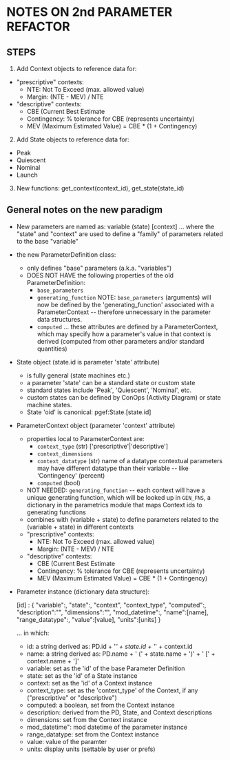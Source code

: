 # NOTES ON 2nd PARAMETER REFACTOR

## STEPS

1.  Add Context objects to reference data for:
  - "prescriptive" contexts:
    + NTE: Not To Exceed (max. allowed value)
    + Margin: (NTE - MEV) / NTE
  - "descriptive" contexts:
    + CBE (Current Best Estimate
    + Contingency:  % tolerance for CBE (represents uncertainty)
    + MEV (Maximum Estimated Value) = CBE * (1 + Contingency)
2.  Add State objects to reference data for:
  - Peak
  - Quiescent
  - Nominal
  - Launch
3.  New functions:  get_context(context_id), get_state(state_id)



## General notes on the new paradigm

* New parameters are named as:  variable (state) [context]
  ... where the "state" and "context" are used to define a "family" of
  parameters related to the base "variable"

* the new ParameterDefinition class:
  - only defines "base" parameters (a.k.a. "variables")
  - DOES NOT HAVE the following properties of the old ParameterDefinition:
    + `base_parameters`
    + `generating_function`
      NOTE: `base_parameters` (arguments) will now be defined by the
      'generating_function' associated with a ParameterContext -- therefore
      unnecessary in the parameter data structures.
    + `computed` 
  ... these attributes are defined by a ParameterContext, which may specify how
  a parameter's value in that context is derived (computed from other
  parameters and/or standard quantities)

* State object (state.id is parameter 'state' attribute)
  - is fully general (state machines etc.)
  - a parameter 'state' can be a standard state or custom state
  - standard states include 'Peak', 'Quiescent', 'Nominal', etc.
  - custom states can be defined by ConOps (Activity Diagram) or state machine
    states.
  - State 'oid' is canonical:  pgef:State.[state.id]

* ParameterContext object (parameter 'context' attribute)
  - properties local to ParameterContext are:
    + `context_type` (str) ['prescriptive'|'descriptive']
    + `context_dimensions`
    + `context_datatype` (str) name of a datatype
      contextual parameters may have different datatype than their variable --
      like 'Contingency' (percent)
    + `computed` (bool)
  - NOT NEEDED: `generating_function` -- each context will have a unique
    generating function, which will be looked up in `GEN_FNS`, a dictionary in
    the parametrics module that maps Context ids to generating functions
  - combines with (variable + state) to define parameters related to the
    (variable + state) in different contexts
  - "prescriptive" contexts:
    + NTE: Not To Exceed (max. allowed value)
    + Margin: (NTE - MEV) / NTE
  - "descriptive" contexts:
    + CBE (Current Best Estimate
    + Contingency:  % tolerance for CBE (represents uncertainty)
    + MEV (Maximum Estimated Value) = CBE * (1 + Contingency)

* Parameter instance (dictionary data structure):

    [id] : {
            "variable":,
            "state":,
            "context",
            "context_type",
            "computed":,
            "description":"",
            "dimensions":"",
            "mod_datetime":,
            "name":[name],
            "range_datatype":,
            "value":[value],
            "units":[units]
            }

  ... in which:
  - id:           a string derived as:
                  PD.id + '_' + state.id + '_' + context.id
  - name:         a string derived as:
                  PD.name + ' (' + state.name + ')' + ' [' + context.name + ']'
  - variable:     set as the 'id' of the base Parameter Definition
  - state:        set as the 'id' of a State instance
  - context:      set as the 'id' of a Context instance
  - context_type: set as the 'context_type' of the Context, if any
                  ("prescriptive" or "descriptive")
  - computed:     a boolean, set from the Context instance
  - description:  derived from the PD, State, and Context descriptions
  - dimensions:   set from the Context instance
  - mod_datetime":  mod datetime of the parameter instance
  - range_datatype:  set from the Context instance
  - value:        value of the paramter
  - units:        display units (settable by user or prefs)

